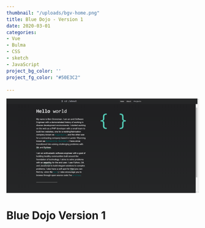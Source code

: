 ```yaml
---
thumbnail: "/uploads/bgv-home.png"
title: Blue Dojo - Version 1
date: 2020-03-01
categories:
- Vue
- Bulma
- CSS
- sketch
- JavaScript
project_bg_color: ''
project_fg_color: "#50E3C2"

---
```

![](/uploads/bgv-about.png)

# Blue Dojo Version 1